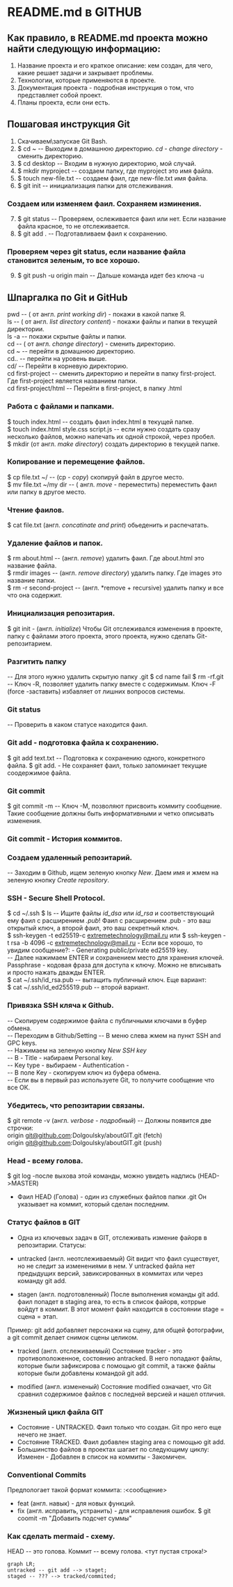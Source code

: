 # README.md в GITHUB
## Как правило, в README.md проекта можно найти следующую информацию:
1. Название проекта и его краткое описание: кем создан, для чего, какие решает задачи и закрывает проблемы.
2. Технологии, которые применяются в проекте.
3. Документация проекта - подробная инструкция о том, что представляет собой проект.
4. Планы проекта, если они есть.


## Пошаговая инструкция Git
1. Скачиваем\запускае Git Bash.
2. $ cd ~ -- Выходим в домашнюю директорию. *cd - change directory* - сменить директорию.
3. $ cd desktop -- Входим в нужную директорию, мой случай.
4. $ mkdir myproject -- создаем папку, где myproject это имя файла.
5. $ touch new-file.txt -- создаем фаил, где new-file.txt имя файла.
6. $ git init -- инициализация папки для отслеживания.
### Создаем или изменяем фаил. Сохраняем изминения.
7. $ git status -- Проверяем, ослеживается фаил или нет. Если название файла красное, то не отслеживается.
8. $ git add . -- Подготавливаем фаил к сохранению.
### Проверяем через git status, если название файла становится зеленым, то все хорошо.
9. $ git push -u origin main -- Дальше команда идет без ключа -u



## Шпаргалка по Git и GitHub
pwd -- ( от англ. *print working dir*) - покажи в какой папке Я. <br>
ls -- ( от англ. *list directory content*) - покажи файлы и папки в текущей директории. <br>
ls -a  -- покажи скрытые файлы и папки. <br>
cd -- ( от англ. *change directory*) - сменить директорию. <br>
cd ~ -- перейти в домашнюю директорию. <br>
cd.. -- перейти на уровень выше.<br>
cd/ -- Перейти в корневую директорию. <br>
cd  first-project  -- сменить директорию и перейти в папку first-project. Где first-project является названием папки.<br>
cd  first-project/html -- Перейти в first-project, в папку .html <br>


### Работа с файлами и папками.
$ touch index.html -- создать фаил index.html в текущей папке. <br>
$ touch index.html style.css script.js -- если нужно создать сразу несколько файлов, можно напечать их одной строкой, через пробел.<br>
$ mkdir (от англ. *make directory*) создать директорию в текущей папке. <br>


### Копирование и перемещение файлов.
$ cp file.txt ~/ -- (cp - *copy*) скопируй файл в другое место. <br>
$ mv file.txt ~/my dir -- ( англ. *move* - переместить) переместить фаил или папку в другое место.<br>


### Чтение фаилов.
$ cat file.txt (англ. *concatinate and print*) обьеденить и распечатать.<br>

### Удаление файлов и папок.
$ rm about.html -- (англ. *remove*) удалить фаил. Где about.html это название файла.<br>
$ rmdir images -- (англ. *remove directory*) удалить папку. Где images это название папки. <br>
$ rm -r second-project -- (англ. *remove + recursive) удалить папку и все что она содержит. <br>


### Инициализация репозитария.
$ git init - (англ. *initialize*) Чтобы Git отслеживался изменения в проекте, папку с файлами этого проекта, этого проекта, нужно сделать Git- репозитарием.<br>


### Разгитить папку
-- Для этого нужно удалить скрытую папку .git
$ cd name fail
$ rm -rf.git -- Ключ -R, позволяет удалить папку вместе с содержимым. Ключ -F (force -заставить) избавляет от лишних вопросов системы.<br>


### Git status
-- Проверить в каком статусе находится фаил.


### Git add - подготовка файла к сохранению.
$  git add text.txt -- Подготовка к сохранению одного, конкретного файла.
$  git add. - Не сохраняет фаил, только запоминает текущие соодержимое файла. 


### Git commit
$ git commit -m -- Ключ -М, позволяют присвоить коммиту сообщение. Такие сообщение должны быть информативными и четко описывать изменения. <br>


### Git commit - История коммитов.



### Создаем удаленный репозитарий.
-- Заходим в Github, ищем зеленую кнопку  *New*. Даем имя и жмем на зеленую кнопку *Create repository*. <br>

### SSH - Secure Shell Protocol.
$ cd ~/.ssh
$ ls  -- Ищите файлы  *id_dsa* или *id_rsa* и соответствующий ему фаил с расширением *.pub*! Фаил с расширением .pub - это ваш открытый ключ, а второй фаил, это ваш секретный ключ.<br>
$ ssh-keygen -t ed25519-c extremetechnology@mail.ru или 
$ ssh-keygen -t rsa -b 4096 -c extremetechnology@mail.ru - Если все хорошо, то увидим сообщение?: - Generating public/private ed25519 key. <br>
-- Далее нажимаем ENTER и сохранением место для хранения ключей. Passphrase - кодовая фраза для доступа к ключу. Можно не вписывать и просто нажать дважды ENTER.<br>
$  cat ~/.ssh/id_rsa.pub -- вытащить публичный ключ. Еще вариант:<br>
$  cat ~/.ssh/id_ed255519.pub -- второй вариант.<br>


### Привязка SSH кляча к Github.
-- Скопируем содержимое файла с публичными ключами в буфер обмена.<br>
-- Переходим в Github/Setting -- В меню слева жмем на пункт SSH and GPC keys. <br>
-- Нажимаем на зеленую кнопку *New SSH key*<br>
-- В - Title - набираем Personal key. <br>
-- Key type - выбираем - Authentication -<br>
-- В поле Key  - скопируем ключ из буфера обмена.<br>
-- Если вы в первый раз используете Git, то получите сообщение что все ОК. <br>


### Убедитесь, что репозитарии связаны.
$ git remote -v (англ. *verbose - подробный*) -- Должны появится две строчки:<br>
origin  git@github.com:Dolgoulsky/aboutGIT.git (fetch)<br>
origin  git@github.com:Dolgoulsky/aboutGIT.git (push)<br>


### Head - всему голова.
$ git log -после выхова этой команды, можно увидеть надпись (HEAD->MASTER)
- Фаил HEAD (Голова) - один из служебных файлов папки .git Он указывает на коммит, который сделан последним.

### Статус файлов в GIT
- Одна из ключевых задач в GIT, отслеживать измение файорв в репозитарии. Статусы: 

- untracked (англ. неотслеживаемый) 
Git видит что фаил существует, но не следит за изменениями в нем. У untracked файла нет предыдущих версий, завиксированных в коммитах или через команду git add.

- stagen (англ. подготовленный)
После выполнения команды git add. фаил попадет в staging area, то есть в список файорв, котррые войдут в коммит. В этот момент файл находится в состоянии stage = сцена = этап. 

Пример: git add добавляет персонажи на сцену, для общей фотографии, a git commit делает снимок сцены целиком.

- tracked (англ. отслеживаемый)
Состояние tracker - это противоположенное, состоянию antracked. В него попадают файлы, которые были зафиксирова с помощью git commit, а также файлы которые были добавлены командой git add. 

- modified  (англ. измененый)
Состояние modified означает, что Git сравнил содержимое файлов с последней версией и нашел отличия.

### Жизненый цикл файла GIT
- Состояние - UNTRACKED. Фаил только что создан. Git про него еще нечего не знает. 
- Состояние TRACKED. Фаил добавлен staging area c помощью git add. 
- Большинство файлов в проектах шагает по следующиму циклу: Изменен - Добавлен в список на коммиты - Закомичен. 



### Conventional Commits
Предпологает такой формат коммита: <type>:<сообщение>
- feat (англ. навык) - для новых функций.
- fix (англ. исправить, устранить) - для исправления ошибок.
$ git coomit -m "Добавить подсчет суммы"

### Как сделать mermaid - схему.
HEAD -- это голова.
Коммит -- всему голова. 
<тут пустая строка!>

```mermaid
graph LR;
untracked -- git add --> staget;
staged -- ??? --> tracked/commited;

```












